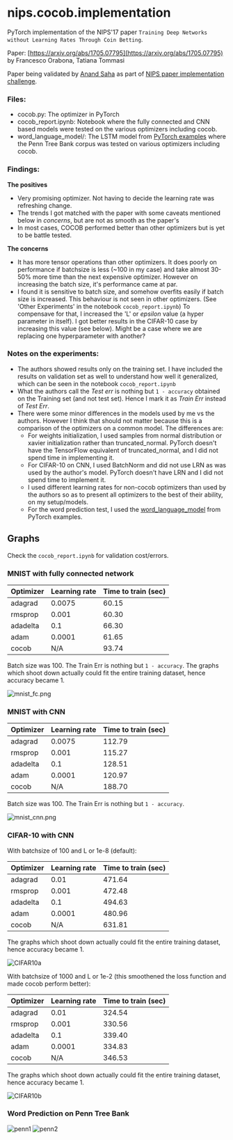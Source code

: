 # nips.cocob.implementation
PyTorch implementation of the NIPS'17 paper `Training Deep Networks without Learning Rates Through Coin Betting`.

Paper: [https://arxiv.org/abs/1705.07795](https://arxiv.org/abs/1705.07795) by Francesco Orabona, Tatiana Tommasi

Paper being validated by [Anand Saha](http://teleported.in/about/about/) as part of [NIPS paper implementation challenge](https://nurture.ai/nips-challenge/).


### Files:

* cocob.py: The optimizer in PyTorch
* cocob_report.ipynb: Notebook where the fully connected and CNN based models were tested on the various optimizers including cocob.
* word_language_model/: The LSTM model from [PyTorch examples](https://github.com/pytorch/examples/tree/master/word_language_model) where the Penn Tree Bank corpus was tested on various optimizers including cocob.

### Findings:

**The positives**

* Very promising optimizer. Not having to decide the learning rate was refreshing change.
* The trends I got matched with the paper with some caveats mentioned below in _concerns_, but are not as smooth as the paper's
* In most cases, COCOB performed better than other optimizers but is yet to be battle tested.

**The concerns**

* It has more tensor operations than other optimizers. It does poorly on performance if batchsize is less (~100 in my case) and take almost 30-50% more time than the next expensive optimizer. However on increasing the batch size, it's performance came at par. 
* I found it is sensitive to batch size, and somehow overfits easily if batch size is increased. This behaviour is not seen in other optimizers. (See 'Other Experiments' in the notebook `cocob_report.ipynb`) To compensave for that, I increased the 'L' or _epsilon_ value (a hyper parameter in itself). I got better results in the CIFAR-10 case by increasing this value (see below). Might be a case where we are replacing one hyperparameter with another?


### Notes on the experiments:

* The authors showed results only on the training set. I have included the results on validation set as well to understand how well it generalized, which can be seen in the notebook `cocob_report.ipynb`
* What the authors call the _Test err_ is nothing but `1 - accuracy` obtained on the Training set (and not test set). Hence I mark it as _Train Err_ instead of _Test Err_.
* There were some minor differences in the models used by me vs the authors. However I think that should not matter because this is a comparison of the optimizers on a common model. The differences are:
    * For weights initialization, I used samples from normal distribution or xavier initialization rather than truncated_normal. PyTorch doesn't have the TensorFlow equivalent of truncated_normal, and I did not spend time in implementing it.
    * For CIFAR-10 on CNN, I used BatchNorm and did not use LRN as was used by the author's model. PyTorch doesn't have LRN and I did not spend time to implement it.
    * I used different learning rates for non-cocob optimizers than used by the authors so as to present all optimizers to the best of their ability, on my setup/models.
    * For the word prediction test, I used the [word_language_model](https://github.com/pytorch/examples/tree/master/word_language_model) from PyTorch examples.

## Graphs

Check the `cocob_report.ipynb` for validation cost/errors.

### MNIST with fully connected network

| Optimizer | Learning rate | Time to train (sec) |
|-----------|---------------|---------------------|
| adagrad   | 0.0075        | 60.15               |
| rmsprop   | 0.001         | 60.30               |
| adadelta  | 0.1           | 66.30               |
| adam      | 0.0001        | 61.65               |
| cocob     | N/A           | 93.74               |

Batch size was 100. The Train Err is nothing but `1 - accuracy`. The graphs which shoot down actually could fit the entire training dataset, hence accuracy became 1.

![mnist_fc.png](images/mnist_fc.png)

### MNIST with CNN

| Optimizer | Learning rate | Time to train (sec) |
|-----------|---------------|---------------------|
| adagrad   | 0.0075        | 112.79              |
| rmsprop   | 0.001         | 115.27              |
| adadelta  | 0.1           | 128.51              |
| adam      | 0.0001        | 120.97              |
| cocob     | N/A           | 188.70              |

Batch size was 100. The Train Err is nothing but `1 - accuracy`. 

![mnist_cnn.png](images/mnist_cnn.png)


### CIFAR-10 with CNN

With batchsize of 100 and L or 1e-8 (default):

| Optimizer | Learning rate | Time to train (sec) |
|-----------|---------------|---------------------|
| adagrad   | 0.01          | 471.64              |
| rmsprop   | 0.001         | 472.48              |
| adadelta  | 0.1           | 494.63              |
| adam      | 0.0001        | 480.96              |
| cocob     | N/A           | 631.81              |

The graphs which shoot down actually could fit the entire training dataset, hence accuracy became 1.

![CIFAR10a](images/cifar1.png)

With batchsize of 1000 and L or 1e-2 (this smoothened the loss function and made cocob perform better):

| Optimizer | Learning rate | Time to train (sec) |
|-----------|---------------|---------------------|
| adagrad   | 0.01          | 324.54              |
| rmsprop   | 0.001         | 330.56              |
| adadelta  | 0.1           | 339.40              |
| adam      | 0.0001        | 334.83              |
| cocob     | N/A           | 346.53              |

The graphs which shoot down actually could fit the entire training dataset, hence accuracy became 1.

![CIFAR10b](images/cifar2.png)

### Word Prediction on Penn Tree Bank
![penn1](images/ptb1.png)
![penn2](images/ptb2.png)


